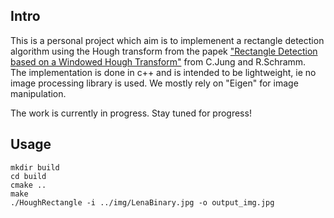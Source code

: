 ## Intro
This is a personal project which aim is to implemenent a rectangle detection algorithm using the Hough transform from the papek ["Rectangle Detection based on a Windowed Hough Transform"](http://citeseerx.ist.psu.edu/viewdoc/download?doi=10.1.1.59.4239&rep=rep1&type=pdf) from C.Jung and R.Schramm.  
The implementation is done in c++ and is intended to be lightweight, ie no image processing library is used. We mostly rely on "Eigen" for image manipulation.  

The work is currently in progress. Stay tuned for progress!

## Usage
```
mkdir build 
cd build
cmake ..
make
./HoughRectangle -i ../img/LenaBinary.jpg -o output_img.jpg
```
